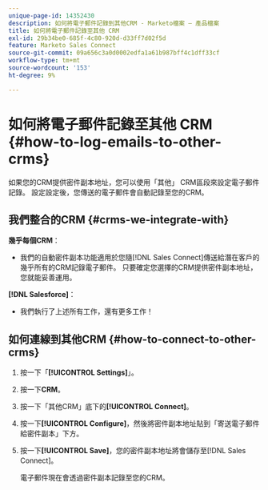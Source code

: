 ```yaml
---
unique-page-id: 14352430
description: 如何將電子郵件記錄到其他CRM - Marketo檔案 — 產品檔案
title: 如何將電子郵件記錄至其他 CRM
exl-id: 29b34be0-685f-4c80-920d-d33ff7d02f5d
feature: Marketo Sales Connect
source-git-commit: 09a656c3a0d0002edfa1a61b987bff4c1dff33cf
workflow-type: tm+mt
source-wordcount: '153'
ht-degree: 9%

---
```


# 如何將電子郵件記錄至其他 CRM {#how-to-log-emails-to-other-crms}

如果您的CRM提供密件副本地址，您可以使用「其他」 CRM區段來設定電子郵件記錄。 設定設定後，您傳送的電子郵件會自動記錄至您的CRM。

## 我們整合的CRM {#crms-we-integrate-with}

**幾乎每個CRM**：

* 我們的自動密件副本功能適用於您隨[!DNL Sales Connect]傳送給潛在客戶的幾乎所有的CRM記錄電子郵件。 只要確定您選擇的CRM提供密件副本地址，您就能妥善運用。

**[!DNL Salesforce]**：

* 我們執行了上述所有工作，還有更多工作！

## 如何連線到其他CRM {#how-to-connect-to-other-crms}

1. 按一下「**[!UICONTROL Settings]**」。
1. 按一下&#x200B;**CRM**。
1. 按一下「其他CRM」底下的&#x200B;**[!UICONTROL Connect]**。
1. 按一下&#x200B;**[!UICONTROL Configure]**，然後將密件副本地址貼到「寄送電子郵件給密件副本」下方。
1. 按一下&#x200B;**[!UICONTROL Save]**，您的密件副本地址將會儲存至[!DNL Sales Connect]。

   電子郵件現在會透過密件副本記錄至您的CRM。
